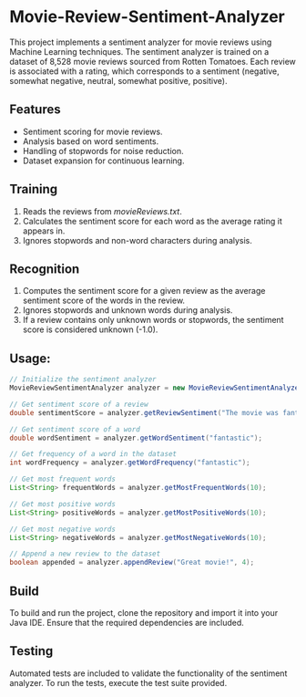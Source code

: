 # Movie-Review-Sentiment-Analyzer

This project implements a sentiment analyzer for movie reviews using Machine Learning techniques. The sentiment analyzer is trained on a dataset of 8,528 movie reviews sourced from Rotten Tomatoes. Each review is associated with a rating, which corresponds to a sentiment (negative, somewhat negative, neutral, somewhat positive, positive).

## Features

- Sentiment scoring for movie reviews.
- Analysis based on word sentiments.
- Handling of stopwords for noise reduction.
- Dataset expansion for continuous learning.
  
## Training

1. Reads the reviews from *movieReviews.txt*.
2. Calculates the sentiment score for each word as the average rating it appears in.
3. Ignores stopwords and non-word characters during analysis.

## Recognition

1. Computes the sentiment score for a given review as the average sentiment score of the words in the review.
2. Ignores stopwords and unknown words during analysis.
3. If a review contains only unknown words or stopwords, the sentiment score is considered unknown (-1.0).

## Usage:

```java
// Initialize the sentiment analyzer
MovieReviewSentimentAnalyzer analyzer = new MovieReviewSentimentAnalyzer(stopwordsReader, reviewsReader, reviewsWriter);

// Get sentiment score of a review
double sentimentScore = analyzer.getReviewSentiment("The movie was fantastic!");

// Get sentiment score of a word
double wordSentiment = analyzer.getWordSentiment("fantastic");

// Get frequency of a word in the dataset
int wordFrequency = analyzer.getWordFrequency("fantastic");

// Get most frequent words
List<String> frequentWords = analyzer.getMostFrequentWords(10);

// Get most positive words
List<String> positiveWords = analyzer.getMostPositiveWords(10);

// Get most negative words
List<String> negativeWords = analyzer.getMostNegativeWords(10);

// Append a new review to the dataset
boolean appended = analyzer.appendReview("Great movie!", 4);
```

## Build
To build and run the project, clone the repository and import it into your Java IDE. Ensure that the required dependencies are included.

## Testing
Automated tests are included to validate the functionality of the sentiment analyzer. To run the tests, execute the test suite provided.
